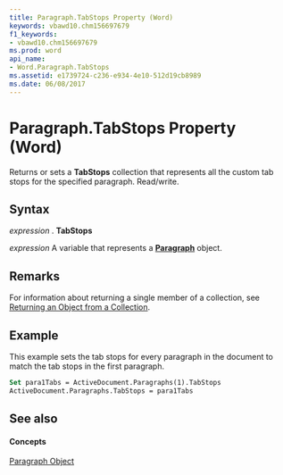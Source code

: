 ```yaml
---
title: Paragraph.TabStops Property (Word)
keywords: vbawd10.chm156697679
f1_keywords:
- vbawd10.chm156697679
ms.prod: word
api_name:
- Word.Paragraph.TabStops
ms.assetid: e1739724-c236-e934-4e10-512d19cb8989
ms.date: 06/08/2017
---
```



# Paragraph.TabStops Property (Word)

Returns or sets a  **TabStops** collection that represents all the custom tab stops for the specified paragraph. Read/write.


## Syntax

 _expression_ . **TabStops**

 _expression_ A variable that represents a **[Paragraph](paragraph-object-word.md)** object.


## Remarks

For information about returning a single member of a collection, see [Returning an Object from a Collection](http://msdn.microsoft.com/library/28f76384-f495-9640-a7c8-10ada3fac727%28Office.15%29.aspx).


## Example

This example sets the tab stops for every paragraph in the document to match the tab stops in the first paragraph.


```vb
Set para1Tabs = ActiveDocument.Paragraphs(1).TabStops 
ActiveDocument.Paragraphs.TabStops = para1Tabs
```


## See also


#### Concepts


[Paragraph Object](paragraph-object-word.md)

